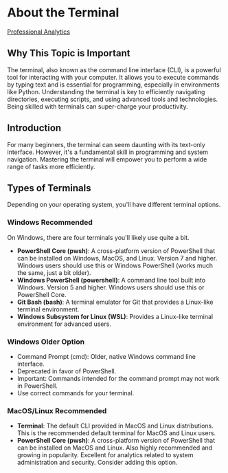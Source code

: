 # About the Terminal

[Professional Analytics](https://github.com/denisecase/pro-analytics)

## Why This Topic is Important

The terminal, also known as the command line interface (CLI),
is a powerful tool for interacting with your computer.
It allows you to execute commands by typing text and is essential for programming,
especially in environments like Python.
Understanding the terminal is key to efficiently navigating directories,
executing scripts, and using advanced tools and technologies.
Being skilled with terminals can super-charge your productivity.

## Introduction

For many beginners, the terminal can seem daunting with its text-only interface.
However, it's a fundamental skill in programming and system navigation.
Mastering the terminal will empower you to perform a wide range of tasks more efficiently.

## Types of Terminals

Depending on your operating system, you'll have different terminal options.

### Windows Recommended

On Windows, there are four terminals you'll likely use quite a bit.

- **PowerShell Core (pwsh)**: A cross-platform version of PowerShell that can be installed on Windows, MacOS, and Linux. Version 7 and higher. Windows users should use this or Windows PowerShell (works much the same, just a bit older).
- **Windows PowerShell (powershell)**: A command line tool built into Windows. Version 5 and higher. Windows users should use this or PowerShell Core.
- **Git Bash (bash)**: A terminal emulator for Git that provides a Linux-like terminal environment.
- **Windows Subsystem for Linux (WSL)**: Provides a Linux-like terminal environment for advanced users.

### Windows Older Option

- Command Prompt (cmd): Older, native Windows command line interface.
- Deprecated in favor of PowerShell.
- Important: Commands intended for the command prompt may not work in PowerShell.
- Use correct commands for your terminal.

### MacOS/Linux Recommended

- **Terminal**: The default CLI provided in MacOS and Linux distributions. This is the recommended default terminal for MacOS and Linux users.
- **PowerShell Core (pwsh)**: A cross-platform version of PowerShell that can be installed on MacOS and Linux. Also highly recommended and growing in popularity. Excellent for analytics related to system administration and security. Consider adding this option.
